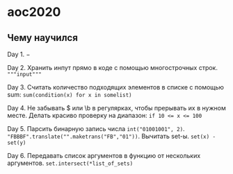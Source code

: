 # aoc2020


## Чему научился

Day 1. − 

Day 2. Хранить инпут прямо в коде с помощью многострочных строк. `"""input"""`

Day 3. Считать количество подходящих элементов в списке с помощью sum: `sum(condition(x) for x in somelist)`

Day 4. Не забывать $ или \b в регулярках, чтобы прерывать их в нужном месте. Делать красиво проверку на диапазон: `if 10 <= x <= 100`

Day 5. Парсить бинарную запись числа `int("01001001", 2)`. `"FBBBF".translate("".maketrans("FB","01"))`. Вычитать set-ы. `set(x) - set(y)`

Day 6. Передавать список аргументов в функцию от нескольких аргументов. `set.intersect(*list_of_sets)`